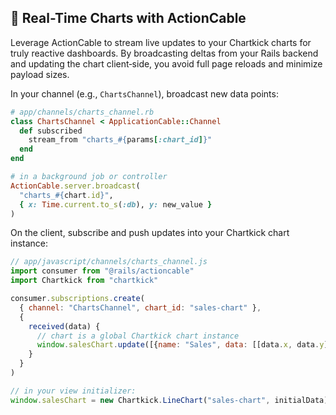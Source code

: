 ## 🚀 Real-Time Charts with ActionCable
Leverage ActionCable to stream live updates to your Chartkick charts for truly reactive dashboards. By broadcasting deltas from your Rails backend and updating the chart client‑side, you avoid full page reloads and minimize payload sizes.

In your channel (e.g., `ChartsChannel`), broadcast new data points:

```ruby
# app/channels/charts_channel.rb
class ChartsChannel < ApplicationCable::Channel
  def subscribed
    stream_from "charts_#{params[:chart_id]}"
  end
end

# in a background job or controller
ActionCable.server.broadcast(
  "charts_#{chart.id}",
  { x: Time.current.to_s(:db), y: new_value }
)
```

On the client, subscribe and push updates into your Chartkick chart instance:

```javascript
// app/javascript/channels/charts_channel.js
import consumer from "@rails/actioncable"
import Chartkick from "chartkick"

consumer.subscriptions.create(
  { channel: "ChartsChannel", chart_id: "sales-chart" },
  {
    received(data) {
      // chart is a global Chartkick chart instance
      window.salesChart.update([{name: "Sales", data: [[data.x, data.y]]}])
    }
  }
)

// in your view initializer:
window.salesChart = new Chartkick.LineChart("sales-chart", initialData)
```